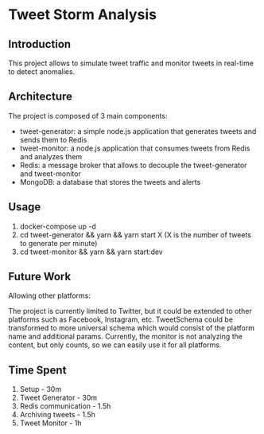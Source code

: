 # Tweet Storm Analysis

## Introduction

This project allows to simulate tweet traffic and monitor tweets in real-time to detect anomalies. 

## Architecture

The project is composed of 3 main components:
- tweet-generator: a simple node.js application that generates tweets and sends them to Redis
- tweet-monitor: a node.js application that consumes tweets from Redis and analyzes them
- Redis: a message broker that allows to decouple the tweet-generator and tweet-monitor
- MongoDB: a database that stores the tweets and alerts

## Usage

1. docker-compose up -d
3. cd tweet-generator && yarn && yarn start X (X is the number of tweets to generate per minute)
4. cd tweet-monitor && yarn && yarn start:dev


## Future Work

Allowing other platforms: 

The project is currently limited to Twitter, but it could be extended to other platforms such as Facebook, Instagram, etc. 
TweetSchema could be transformed to more universal schema which would consist of the platform name and additional params.
Currently, the monitor is not analyzing the content, but only counts, so we can easily use it for all platforms.

## Time Spent

1. Setup - 30m
2. Tweet Generator - 30m
3. Redis communication - 1.5h
4. Archiving tweets - 1.5h
5. Tweet Monitor - 1h
